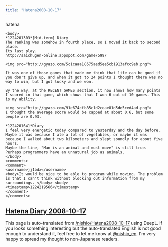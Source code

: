 ```yaml
---
title: "Hatena2008-10-17"
---
```


hatena

```
<body>
*1224201303*[Mid-term] Diary
The ranking was somehow in fourth place, so I moved it back to second place.
Its last play.
http://saichugen-online.appspot.com/game/599/

<img src="http://gyazo.com/5c1caaa18575aed5ee5cb1913afcc9eb.png">

It was one of those games that made me think that life can be good if you don't give up, and when it got to 24 points I thought there was no way to win, but I got lucky and we won.

By the way, at the RECENT GAMES section, it now shows how many points I scored in that game, which shows that I won 6 out of 10 games. This is my ability.

<img src="http://gyazo.com/91e674cfb85c1d2ceae81d5de5ced4ad.png">
I thought the average score would be capped at about 0.6, but some people are 0.93.

*1224201641*Diary
I feel very energetic today compared to yesterday and the day before.
Maybe it was because I ate a lot of vegetables, or maybe it was because I walked about two kilometers and slept soundly for about five hours.
Maybe the line, "Man is an animal and must move" is still true. Perhaps programmers have an unnatural job as animals.
</body>
<comments>
<comment>
<username>jj1bdx</username>
<body>It would be nice to be able to program while moving. The problem is that I can't think without blocking out information from my surroundings. </body> <body>
<timestamp>1224219566</timestamp>
</comment>
</comments>
```


[Hatena Diary 2008-10-17](https://nishiohirokazu.hatenadiary.org/archive/2008/10/17)
---
This page is auto-translated from [/nishio/Hatena2008-10-17](https://scrapbox.io/nishio/Hatena2008-10-17) using DeepL. If you looks something interesting but the auto-translated English is not good enough to understand it, feel free to let me know at [@nishio_en](https://twitter.com/nishio_en). I'm very happy to spread my thought to non-Japanese readers.